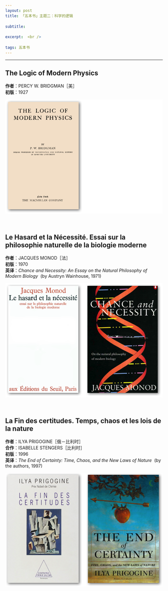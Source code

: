 ```yaml
---
layout: post
title: 「五本书」主题二：科学的逻辑

subtitle: 

excerpt:  <br />

tags: 五本书
---
```


----

## The Logic of Modern Physics

**作者**：PERCY W. BRIDGMAN［美］<br/>
**初版**：1927 <br/>

![Bridgman](/assets/img/book/bridgman.png)

<br/>


## Le Hasard et la Nécessité. Essai sur la philosophie naturelle de la biologie moderne

**作者**：JACQUES MONOD［法］<br/>
**初版**：1970 <br/>
**英译**：_Chance and Necessity: An Essay on the Natural Philosophy of Modern Biology_ &nbsp;(by Austryn Wainhouse, 1971)

![Monod](/assets/img/book/monod.png)

<br/>


## La Fin des certitudes. Temps, chaos et les lois de la nature

**作者**：ILYA PRIGOGINE［俄－比利时］<br/>
**合作**：ISABELLE STENGERS［比利时］<br/>
**初版**：1996 <br/>
**英译**：_The End of Certainty: Time, Chaos, and the New Laws of Nature_ &nbsp;(by the authors, 1997)

![Prigogine](/assets/img/book/prigogine.png)

<br/>






